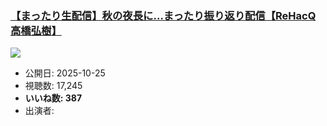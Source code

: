 ### [【まったり生配信】秋の夜長に…まったり振り返り配信【ReHacQ高橋弘樹】](https://www.youtube.com/watch?v=x5kMWKz8COk)
[![](https://img.youtube.com/vi/x5kMWKz8COk/sddefault.jpg)](https://www.youtube.com/watch?v=x5kMWKz8COk)
-   公開日: 2025-10-25
-   視聴数: 17,245
-   **いいね数: 387**
-   出演者: 
